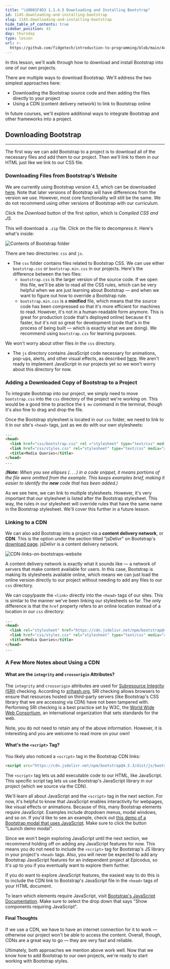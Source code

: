 ```yaml
---
title: "\U0001F4D3 1.1.4.5 Downloading and Installing Bootstrap"
id: 1145-downloading-and-installing-bootstrap
slug: 1145-downloading-and-installing-bootstrap
hide_table_of_contents: true
sidebar_position: 43
day: thursday
type: lesson
url: >-
  https://github.com/fidgetech/introduction-to-programming/blob/main/4c_bootstrap_downloading_and_installing.md
---
```


In this lesson, we'll walk through how to download and install Bootstrap into one of our own projects.

There are multiple ways to download Bootstrap. We'll address the two simplest approaches here:

* Downloading the Bootstrap source code and then adding the files directly to your project
* Using a CDN (content delivery network) to link to Bootstrap online

 In future courses, we'll explore additional ways to integrate Bootstrap and other frameworks into a project.

## Downloading Bootstrap

---

The first way we can add Bootstrap to a project is to download all of the necessary files and add them to our project. Then we'll link to them in our HTML just like we link to our CSS file.

### Downloading Files from Bootstrap's Website

We are currently using Bootstrap version 4.5, which can be downloaded [here](https://getbootstrap.com/docs/4.5/getting-started/download/). Note that later versions of Bootstrap will have differences from the version we use. However, most core functionality will still be the same. We do not recommend using other versions of Bootstrap with our curriculum.

Click the _Download_ button of the first option, which is _Compiled CSS and JS_.

This will download a `.zip` file. Click on the file to decompress it. Here's what's inside:

![Contents of Bootstrap folder](https://learnhowtoprogram.s3.us-west-2.amazonaws.com/INTRO/week1-html-css/Week-1-2020-images/Bootstrap+images/bootstrap-contents.png)

There are two directories: `css` and `js`.

* The `css` folder contains files related to Bootstrap CSS. We can use either `bootstrap.css` or `bootstrap.min.css` in our projects. Here's the difference between the two files:
  * `bootstrap.css` is the larger version of the source code. If we open this file, we'll be able to read all the CSS rules, which can be very helpful when we are just learning about Bootstrap — and when we want to figure out how to override a Bootstrap rule.
  * `bootstrap.min.css` is a **minified** file, which means that the source code has been compressed so that it's more efficient for machines to read. However, it's not in a human-readable form anymore. This is great for production (code that's deployed online) because it's faster, but it's not so great for development (code that's in the process of being built — which is exactly what we are doing). We recommend using `bootstrap.css` for learning purposes.

We won't worry about other files in the `css` directory.

* The `js` directory contains JavaScript code necessary for animations, pop-ups, alerts, and other visual effects, as described [here](https://getbootstrap.com/docs/4.5/getting-started/javascript/). We aren't ready to implement JavaScript in our projects yet so we won't worry about this directory for now.

### Adding a Downloaded Copy of Bootstrap to a Project

To integrate Bootstrap into our project, we simply need to move `bootstrap.css` into the `css` directory of the project we're working on. This would be a good time to practice the `$ mv` command in the terminal, though it's also fine to drag and drop the file.

Once the Bootstrap stylesheet is located in our `css` folder, we need to link to it in our site's `<head>` tags, just as we do with our own stylesheets:

```html
...
<head>
  <link href="css/bootstrap.css" rel ="stylesheet" type="text/css" media="all">
  <link href="css/styles.css" rel="stylesheet" type="text/css" media="all">
  <title>Media Queries</title>
</head>
...
```

_(**Note:** When you see ellipses (`...`) in a code snippet, it means portions of the file were omitted from the example. This keeps examples brief, making it easier to identify the **new** code that has been added.)_

As we see here, we can link to multiple stylesheets. However, it's very important that _our_ stylesheet is listed after the Bootstrap stylesheet. This way, the rules in our stylesheet will override rules that have the same name in the Bootstrap stylesheet. We'll cover this further in a future lesson.

### Linking to a CDN

We can also add Bootstrap into a project via a **content delivery network**, or **CDN**. This is the option under the section titled "jsDelivr" on Bootstrap's [download page](https://getbootstrap.com/docs/4.5/getting-started/download/#jsdelivr). jsDelivr is a content delivery network.

![CDN-links-on-bootstraps-website](https://learnhowtoprogram.s3.us-west-2.amazonaws.com/bootstrap-cdn-with-jsdeliver.png)

A content delivery network is exactly what it sounds like — a network of servers that make content available for users. In this case, Bootstrap is making its stylesheets available online, which means we can just load the online version directly to our project without needing to add any files to our `css` directory.

We can copy/paste the `<link>` directly into the `<head>` tags of our sites. This is similar to the manner we've been linking our stylesheets so far. The only difference is that the `href` property refers to an online location instead of a location in our `css` directory:

```html
...
<head>
  <link rel="stylesheet" href="https://cdn.jsdelivr.net/npm/bootstrap@4.5.3/dist/css/bootstrap.min.css" integrity="sha384-TX8t27EcRE3e/ihU7zmQxVncDAy5uIKz4rEkgIXeMed4M0jlfIDPvg6uqKI2xXr2" crossorigin="anonymous">
  <link href="css/styles.css" rel="stylesheet" type="text/css" media="all">
  <title>Media Queries</title>
</head>
...
```

### A Few More Notes about Using a CDN

#### What are the `integrity` and `crossorigin` Attributes?

The `integrity` and `crossorigin` attributes are used for [Subresource Integrity (SRI)](https://www.w3.org/TR/SRI/) checking. According to [srihash.org](https://www.srihash.org/), SRI checking allows browsers to ensure that resources hosted on third-party servers (like Bootstrap's CSS library that we are accessing via CDN) have not been tampered with. Performing SRI checking is a best practice set by W3C, the [World Wide Web Consortium](https://www.w3.org/Consortium/), an international organization that sets standards for the web.

Note, you do not need to retain any of the above information. However, it is interesting and you are welcome to read more on your own!

#### What's the `<script>` Tag?

You likely also noticed a `<script>` tag in the Bootstrap CDN links:

```html
<script src="https://cdn.jsdelivr.net/npm/bootstrap@4.5.3/dist/js/bootstrap.bundle.min.js" integrity="sha384-ho+j7jyWK8fNQe+A12Hb8AhRq26LrZ/JpcUGGOn+Y7RsweNrtN/tE3MoK7ZeZDyx" crossorigin="anonymous"></script>
```

The `<script>` tag lets us add executable code to our HTML, like JavaScript. This specific script tag lets us use Bootstrap's JavaScript library in our project (which we source via the CDN). 

We'll learn all about JavaScript and the `<script>` tag in the next section. For now, it's helpful to know that JavaScript enables interactivity for webpages, like visual effects or animations. Because of this, many Bootstrap elements require JavaScript. Examples include dropdown menus, modal windows, and so on. If you'd like to see an example, check out [this demo of a Bootstrap modal that uses JavaScript](https://getbootstrap.com/docs/4.5/components/modal/#live-demo). Make sure to click the button "Launch demo modal".

Since we won't begin exploring JavaScript until the next section, we recommend holding off on adding any JavaScript features for now. This means you do not need to include the `<script>` tag for Bootstrap's JS library in your project's `<head>` tags. Also, you will never be expected to add any Bootstrap JavaScript features for an independent project at Epicodus, so it's up to you if you eventually want to explore them further.

If you do want to explore JavaScript features, the easiest way to do this is to include the CDN link to Bootstrap's JavaScript file in the `<head>` tags of your HTML document. 

To learn which elements require JavaScript, visit [Bootstrap's JavaScript Documentation](https://getbootstrap.com/docs/4.5/getting-started/introduction/#components). Make sure to select the drop down that says "Show components requiring JavaScript".

#### Final Thoughts

If we use a CDN, we have to have an internet connection for it to work — otherwise our project won't be able to access the content. Overall, though, CDNs are a great way to go — they are very fast and reliable.

Ultimately, both approaches we mention above work well. Now that we know how to add Bootstrap to our own projects, we're ready to start working with Bootstrap styles.

